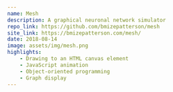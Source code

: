 ```yaml
---
name: Mesh
description: A graphical neuronal network simulator
repo_link: https://github.com/bmizepatterson/mesh
site_link: https://bmizepatterson.com/mesh/
date: 2018-08-14
image: assets/img/mesh.png
highlights: 
    - Drawing to an HTML canvas element
    - JavaScript animation
    - Object-oriented programming
    - Graph display
---
```

